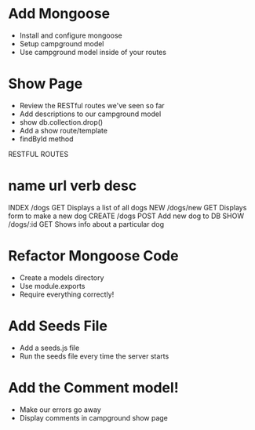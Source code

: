# Add Mongoose
* Install and configure mongoose
* Setup campground model
* Use campground model inside of your routes

# Show Page
* Review the RESTful routes we've seen so far
* Add descriptions to our campground model
* show db.collection.drop()
* Add a show route/template
* findById method

RESTFUL ROUTES

name         url          verb     desc
======================================================================
INDEX       /dogs         GET      Displays a list of all dogs
NEW         /dogs/new     GET      Displays form to make a new dog
CREATE      /dogs         POST     Add new dog to DB
SHOW        /dogs/:id     GET      Shows info about a particular dog

# Refactor Mongoose Code
* Create a models directory
* Use module.exports
* Require everything correctly!

# Add Seeds File
* Add a seeds.js file
* Run the seeds file every time the server starts

# Add the Comment model!
* Make our errors go away
* Display comments in campground show page
